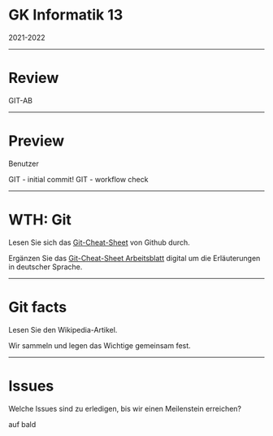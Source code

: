 # GK Informatik 13

2021-2022

---

# Review

GIT-AB

---

# Preview

Benutzer

GIT - initial commit!
GIT - workflow check


---

# WTH: Git

Lesen Sie sich das [Git-Cheat-Sheet](https://education.github.com/git-cheat-sheet-education.pdf) von Github durch.

Ergänzen Sie das [Git-Cheat-Sheet Arbeitsblatt](github-git-cheat-sheet_working-sheet_edit_pdf.pdf) digital um die Erläuterungen in deutscher Sprache.

---

# Git facts

Lesen Sie den Wikipedia-Artikel.

Wir sammeln und legen das Wichtige gemeinsam fest.

---

# Issues

Welche Issues sind zu erledigen, bis wir einen Meilenstein erreichen?

auf bald
